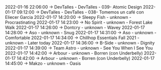 2022-01-16 22:06:00 -> DevTalles - DevTalles - 039- Atomic Design
2022-01-17 09:12:00 -> DevTalles - DevTalles - 038- Tomemos un café con Eliecer Garcia
2022-01-17 14:20:00 -> Sleepy Fish - unknown - Procrastinating
2022-01-17 14:23:00 -> No Spirit - unknown - Forest Lake Walk
2022-01-17 14:26:00 -> Dontcry - unknown - Wavey
2022-01-17 14:28:00 -> Aso - unknown - Snug
2022-01-17 14:31:00 -> Aso - unknown - Comfortable
2022-01-17 14:34:00 -> Chillhop Essentials Fall 2021 - unknown - Later today
2022-01-17 14:36:00 -> B-Side - unknown - Dignity
2022-01-17 14:39:00 -> Team Astro - unknown - See You When I See You
2022-01-17 14:42:00 -> Arbour - unknown - Borren (con Underbelly)
2022-01-17 14:42:00 -> Arbour - unknown - Borren (con Underbelly)
2022-01-17 14:45:00 -> Makzo - unknown - Oasis
